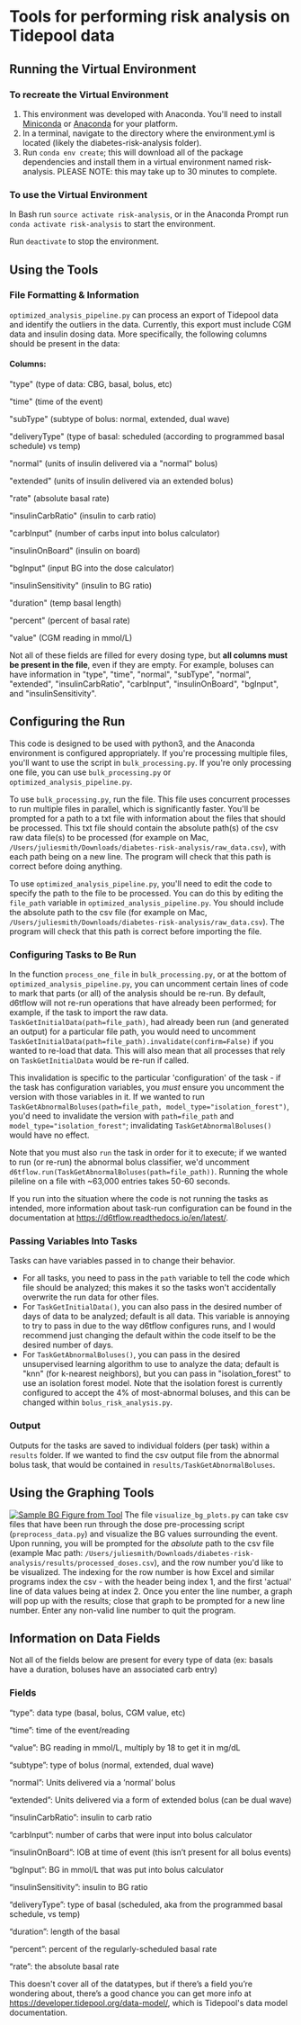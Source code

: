 # Tools for performing risk analysis on Tidepool data

## Running the Virtual Environment
### To recreate the Virtual Environment
1. This environment was developed with Anaconda. You'll need to install [Miniconda](https://conda.io/miniconda.html) or [Anaconda](https://anaconda-installer.readthedocs.io/en/latest/) for your platform.
2. In a terminal, navigate to the directory where the environment.yml 
is located (likely the diabetes-risk-analysis folder).
3. Run `conda env create`; this will download all of the package dependencies
and install them in a virtual environment named risk-analysis. PLEASE NOTE: this
may take up to 30 minutes to complete.

### To use the Virtual Environment
In Bash run `source activate risk-analysis`, or in the Anaconda Prompt
run `conda activate risk-analysis` to start the environment.

Run `deactivate` to stop the environment.

## Using the Tools
### File Formatting & Information
`optimized_analysis_pipeline.py` can process an export of Tidepool data and identify the outliers in the data. Currently, this export must include CGM data and insulin dosing data. More specifically, the following columns should be present in the data:

#### Columns:
"type" (type of data: CBG, basal, bolus, etc)

"time" (time of the event)

"subType" (subtype of bolus: normal, extended, dual wave)

"deliveryType" (type of basal: scheduled (according to programmed basal schedule) vs temp)

"normal" (units of insulin delivered via a "normal" bolus)

"extended" (units of insulin delivered via an extended bolus)

"rate" (absolute basal rate)

"insulinCarbRatio" (insulin to carb ratio)

"carbInput" (number of carbs input into bolus calculator)

"insulinOnBoard" (insulin on board)

"bgInput" (input BG into the dose calculator)

"insulinSensitivity" (insulin to BG ratio)

"duration" (temp basal length)

"percent" (percent of basal rate)

"value" (CGM reading in mmol/L)

Not all of these fields are filled for every dosing type, but __all columns must be present in the file__, even if they are empty. For example, boluses can have information in "type", "time", "normal", "subType", "normal", "extended", "insulinCarbRatio", "carbInput", "insulinOnBoard", "bgInput", and "insulinSensitivity".

## Configuring the Run
This code is designed to be used with python3, and the Anaconda environment is configured appropriately. If you're processing multiple files, you'll want to use the script in `bulk_processing.py`. If you're only processing one file, you can use `bulk_processing.py` or `optimized_analysis_pipeline.py`.

To use `bulk_processing.py`, run the file. This file uses concurrent processes to run multiple files in parallel, which is significantly faster. You'll be prompted for a path to a txt file with information about the files that should be processed. This txt file should contain the absolute path(s) of the csv raw data file(s) to be processed (for example on Mac, `/Users/juliesmith/Downloads/diabetes-risk-analysis/raw_data.csv`), with each path being on a new line. The program will check that this path is correct before doing anything. 

To use `optimized_analysis_pipeline.py`, you'll need to edit the code to specify the path to the file to be processed. You can do this by editing the `file_path` variable in `optimized_analysis_pipeline.py`. You should include the absolute path to the csv file (for example on Mac, `/Users/juliesmith/Downloads/diabetes-risk-analysis/raw_data.csv`). The program will check that this path is correct before importing the file.

### Configuring Tasks to Be Run
In the function `process_one_file` in `bulk_processing.py`, or at the bottom of `optimized_analysis_pipeline.py`, you can uncomment certain lines of code to mark that parts (or all) of the analysis should be re-run. By default, d6tflow will not re-run operations that have already been performed; for example, if the task to import the raw data. `TaskGetInitialData(path=file_path)`, had already been run (and generated an output) for a particular file path, you would need to uncomment `TaskGetInitialData(path=file_path).invalidate(confirm=False)` if you wanted to re-load that data. This will also mean that all processes that rely on `TaskGetInitialData` would be re-run if called.

This invalidation is specific to the particular 'configuration' of the task - if the task has configuration variables, you _must_ ensure you uncomment the version with those variables in it. If we wanted to run `TaskGetAbnormalBoluses(path=file_path, model_type="isolation_forest")`, you'd need to invalidate the version with `path=file_path` and `model_type="isolation_forest"`; invalidating `TaskGetAbnormalBoluses()` would have no effect.

Note that you must also `run` the task in order for it to execute; if we wanted to run (or re-run) the abnormal bolus classifier, we'd uncomment `d6tflow.run(TaskGetAbnormalBoluses(path=file_path))`. Running the whole pileline on a file with ~63,000 entries takes 50-60 seconds.

If you run into the situation where the code is not running the tasks as intended, more information about task-run configuration can be found in the documentation at https://d6tflow.readthedocs.io/en/latest/.

### Passing Variables Into Tasks
Tasks can have variables passed in to change their behavior. 

- For all tasks, you need to pass in the `path` variable to tell the code which file should be analyzed; this makes it so the tasks won't accidentally overwrite the run data for other files. 
- For `TaskGetInitialData()`, you can also pass in the desired number of days of data to be analyzed; default is all data. This variable is annoying to try to pass in due to the way d6tflow configures runs, and I would recommend just changing the default within the code itself to be the desired number of days.
- For `TaskGetAbnormalBoluses()`, you can pass in the desired unsupervised learning algorithm to use to analyze the data; default is "knn" (for k-nearest neighbors), but you can pass in "isolation_forest" to use an isolation forest model. Note that the isolation forest is currently configured to accept the 4% of most-abnormal boluses, and this can be changed within `bolus_risk_analysis.py`.

### Output
Outputs for the tasks are saved to individual folders (per task) within a `results` folder. If we wanted to find the csv output file from the abnormal bolus task, that would be contained in `results/TaskGetAbnormalBoluses`.

## Using the Graphing Tools
<a href="/img/sample_bg_plot.png"><img src="/img/sample_bg_plot.png?raw=true" alt="Sample BG Figure from Tool"></a>
The file `visualize_bg_plots.py` can take csv files that have been run through the dose pre-processing script (`preprocess_data.py`) and visualize the BG values surrounding the event. Upon running, you will be prompted for the *absolute* path to the csv file (example Mac path: `/Users/juliesmith/Downloads/diabetes-risk-analysis/results/processed_doses.csv`), and the row number you'd like to be visualized. The indexing for the row number is how Excel and similar programs index the csv - with the header being index 1, and the first 'actual' line of data values being at index 2. Once you enter the line number, a graph will pop up with the results; close that graph to be prompted for a new line number. Enter any non-valid line number to quit the program.

## Information on Data Fields
Not all of the fields below are present for every type of data (ex: basals have a duration, boluses have an associated carb entry)

### Fields
“type”: data type (basal, bolus, CGM value, etc)

“time”: time of the event/reading

“value”: BG reading in mmol/L, multiply by 18 to get it in mg/dL

“subtype”: type of bolus (normal, extended, dual wave)

“normal”: Units delivered via a ’normal’ bolus

“extended”: Units delivered via a form of extended bolus (can be dual wave)

“insulinCarbRatio”: insulin to carb ratio

“carbInput”: number of carbs that were input into bolus calculator

“insulinOnBoard”: IOB at time of event (this isn’t present for all bolus events)

“bgInput”: BG in mmol/L that was put into bolus calculator

“insulinSensitivity”: insulin to BG ratio

“deliveryType”: type of basal (scheduled, aka from the programmed basal schedule, vs temp)

“duration”: length of the basal

“percent”: percent of the regularly-scheduled basal rate

“rate”: the absolute basal rate


This doesn't cover all of the datatypes, but if there’s a field you’re wondering about, there’s a good chance you can get more info at https://developer.tidepool.org/data-model/, which is Tidepool's data model documentation.

